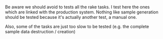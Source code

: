 Be aware we should avoid to tests all the rake tasks. I test here the ones which are linked with the production system. Nothing like sample generation should be tested because it's actually another test, a manual one.

Also, some of the tasks are just too slow to be tested (e.g. the complete sample data destruction / creation)